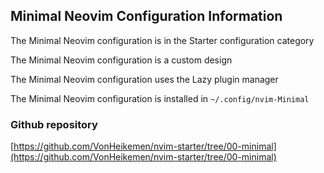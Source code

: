 ## Minimal Neovim Configuration Information

The Minimal Neovim configuration is in the Starter configuration category

The Minimal Neovim configuration is a custom design

The Minimal Neovim configuration uses the Lazy plugin manager

The Minimal Neovim configuration is installed in `~/.config/nvim-Minimal`

### Github repository

[https://github.com/VonHeikemen/nvim-starter/tree/00-minimal](https://github.com/VonHeikemen/nvim-starter/tree/00-minimal)

